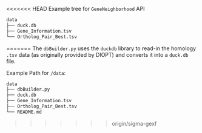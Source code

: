 <<<<<<< HEAD
Example tree for `GeneNeighborhood` API

```markdown
data
├── duck.db
├── Gene_Information.tsv
└── Ortholog_Pair_Best.tsv
```

=======
The `dbBuilder.py` uses the `duckdb` library to read-in the homology `.tsv` data (as originally provided by DIOPT) and converts it into a `duck.db` file. 

Example Path for `/data`:

```markdown
data
├── dbBuilder.py
├── duck.db
├── Gene_Information.tsv
├── Ortholog_Pair_Best.tsv
└── README.md
```
>>>>>>> origin/sigma-gexf
